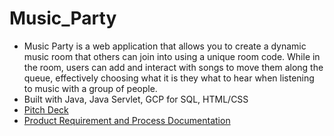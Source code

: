 # Music_Party
* Music Party is a web application that allows you to create a dynamic music room that others can join into using a unique room code. While in the room, users can add and interact with songs to move them along the queue, effectively choosing what it is they what to hear when listening to music with a group of people. 
* Built with Java, Java Servlet, GCP for SQL, HTML/CSS
* [Pitch Deck](https://docs.google.com/presentation/d/1CSuHshjxgrYxJP7pacpIZ6Gpdk5YESj6nyhSttEzaow/edit?usp=sharing)
* [Product Requirement and Process Documentation](https://docs.google.com/document/d/1D85iIWW4qUS-EeYVjhcOXjJHFXwB5y1YU7JTwvcEiHg/edit?usp=sharing)
